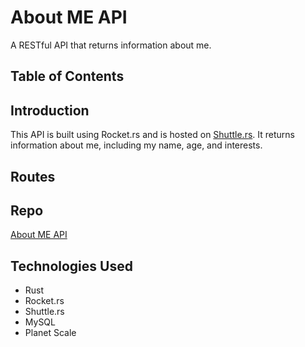 # About ME API

A RESTful API that returns information about me.

## Table of Contents

## Introduction

This API is built using Rocket.rs and is hosted on [Shuttle.rs](https://www.shuttle.rs/). It returns information about me, including my name, age, and interests.

## Routes

## Repo

[About ME API](#)

## Technologies Used

- Rust
- Rocket.rs
- Shuttle.rs
- MySQL
- Planet Scale

